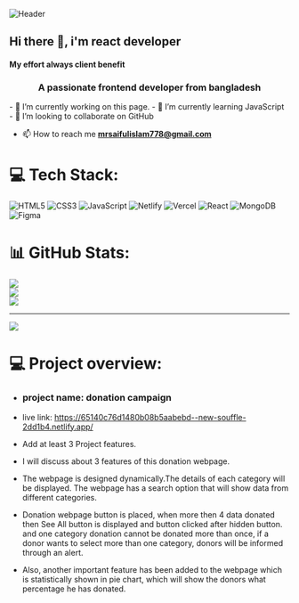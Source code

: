 ![Header](https://i.ibb.co/HKYLmC6/getting-git-right-1024x538-1024x585.jpg)

## Hi there 👋, i'm react developer
#### My effort always client benefit 
<h3 align="center">A passionate frontend developer from bangladesh</h3>
- 🔭 I’m currently working on this page. 
- 🌱 I’m currently learning JavaScript 
- 👯 I’m looking to collaborate on GitHub

- 📫 How to reach me **mrsaifulislam778@gmail.com**

 # 💻 Tech Stack:
![HTML5](https://img.shields.io/badge/html5-%23E34F26.svg?style=for-the-badge&logo=html5&logoColor=white) ![CSS3](https://img.shields.io/badge/css3-%231572B6.svg?style=for-the-badge&logo=css3&logoColor=white) ![JavaScript](https://img.shields.io/badge/javascript-%23323330.svg?style=for-the-badge&logo=javascript&logoColor=%23F7DF1E) ![Netlify](https://img.shields.io/badge/netlify-%23000000.svg?style=for-the-badge&logo=netlify&logoColor=#00C7B7) ![Vercel](https://img.shields.io/badge/vercel-%23000000.svg?style=for-the-badge&logo=vercel&logoColor=white) ![React](https://img.shields.io/badge/react-%2320232a.svg?style=for-the-badge&logo=react&logoColor=%2361DAFB) ![MongoDB](https://img.shields.io/badge/MongoDB-%234ea94b.svg?style=for-the-badge&logo=mongodb&logoColor=white) ![Figma](https://img.shields.io/badge/figma-%23F24E1E.svg?style=for-the-badge&logo=figma&logoColor=white)



# 📊 GitHub Stats:
![](https://github-readme-stats.vercel.app/api?username=mrsaiful778&theme=radical&hide_border=false&include_all_commits=false&count_private=false)<br/>
![](https://github-readme-streak-stats.herokuapp.com/?user=mrsaiful778&theme=radical&hide_border=false)<br/>
![](https://github-readme-stats.vercel.app/api/top-langs/?username=mrsaiful778&theme=radical&hide_border=false&include_all_commits=false&count_private=false&layout=compact)

---
[![](https://visitcount.itsvg.in/api?id=mrsaiful778&icon=0&color=0)](https://visitcount.itsvg.in)

 # 💻 Project overview:
 - ### project name: donation campaign
 - live link: https://65140c76d1480b08b5aabebd--new-souffle-2dd1b4.netlify.app/

- Add at least 3 Project features.

 - I will discuss about 3 features of this donation webpage.

- The webpage is designed dynamically.The details of each category will be displayed. The webpage has a search option that will show data from different categories.

- Donation webpage button is placed, when more then 4 data donated then See All button is displayed and button clicked after hidden button. and one category donation cannot be donated more than once, if a donor wants to select more than one category, donors will be informed through an alert.

- Also, another important feature has been added to the webpage which is statistically shown in pie chart, which will show the donors what percentage he has donated.


